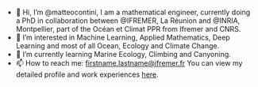 - 👋 Hi, I’m @matteocontini, I am a mathematical engineer, currently doing a PhD in collaboration between @IFREMER, La Réunion and @INRIA, Montpellier, part of the Océan et Climat PPR from Ifremer and CNRS.
- 👀 I’m interested in Machine Learning, Applied Mathematics, Deep Learning and most of all Ocean, Ecology and Climate Change.
- 🌱 I’m currently learning Marine Ecology, Climbing and Canyoning.
- 📫 How to reach me: firstname.lastname@ifremer.fr
You can view my detailed profile and work experiences [here](https://lombardata.github.io/Matteo-Contini/).
